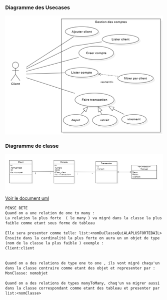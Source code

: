 ### Diagramme des Usecases
<img src="./sources/diagramme-des-usecases.png" alt="Diagramme des US" />

### Diagramme de classe
<img src="./sources/diagramme-de-classe.png" alt="Diagramme de classe" />


[Voir le document uml](sources/GestionCompte.mdj)


````code
PENSE BETE 
Quand on a une relation de one to many :
La relation la plus forte  ( le many ) va migré dans la classe la plus faible comme etant sous forme de tableau

Elle sera presenter comme telle: list:<nomDuClasseQuiALAPLUSFORTEBAIL>
Ensuite dans la cardinalité la plus forte on aura un un objet de type (nom de la classe la plus faible ) exemple :
Client:client


Quand on a des relations de type one to one , ils vont migré chaqu'un dans la classe contraire comme etant des objet et representer par : MonClasse: nomobjet

Quand on a des relations de types manyToMany, chaq'un va migrer aussi dans la classe correspondant comme etant des tableau et presenter par list:<nomClasse>
````

